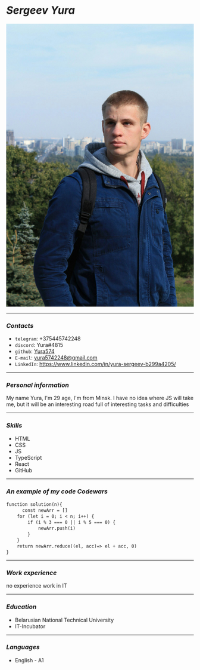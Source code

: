 # *Sergeev Yura*

![avatar](assets/avatar.jpg)

 ***
### *Contacts*

* `telegram`: +375445742248
* `discord`: Yura#4815
* `github`: [Yura574](https://github.com/Yura574)
* `E-mail`: yura5742248@gmail.com
* `LinkedIn`: https://www.linkedin.com/in/yura-sergeev-b299a4205/

 ***
### *Personal information*

My name Yura, I'm 29 age, I'm from Minsk. I have no idea where JS will take me, but it will be an interesting road full of interesting tasks and difficulties

 ***
### *Skills*

* HTML
* CSS
* JS
* TypeScript
* React
* GitHub

 ***
### *An example of my code Codewars*

```
function solution(n){
      const newArr = []
    for (let i = 0; i < n; i++) {
        if (i % 3 === 0 || i % 5 === 0) {
            newArr.push(i)
        }
    }
    return newArr.reduce((el, acc)=> el + acc, 0)
}
```


 ***
### *Work experience*

no experience work in IT

 ***
### *Education*

* Belarusian National Technical University
* IT-Incubator

 ***
### *Languages*

* English - A1